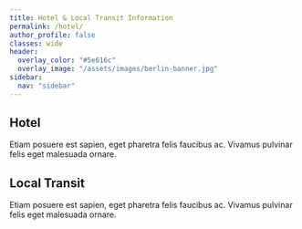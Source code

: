 ```yaml
---
title: Hotel & Local Transit Information
permalink: /hotel/
author_profile: false
classes: wide
header:
  overlay_color: "#5e616c"
  overlay_image: "/assets/images/berlin-banner.jpg"
sidebar:
  nav: "sidebar"
---
```

## Hotel

Etiam posuere est sapien, eget pharetra felis faucibus ac. Vivamus pulvinar felis eget malesuada ornare.

## Local Transit

Etiam posuere est sapien, eget pharetra felis faucibus ac. Vivamus pulvinar felis eget malesuada ornare.

